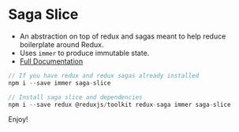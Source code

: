 # Saga Slice

- An abstraction on top of redux and sagas meant to help reduce boilerplate around Redux.
- Uses `immer` to produce immutable state.
- [Full Documentation](https://saga-slice.github.io/)

```javascript
// If you have redux and redux sagas already installed
npm i --save immer saga-slice

// Install saga slice and dependencies
npm i --save redux @reduxjs/toolkit redux-saga immer saga-slice
```

Enjoy!
